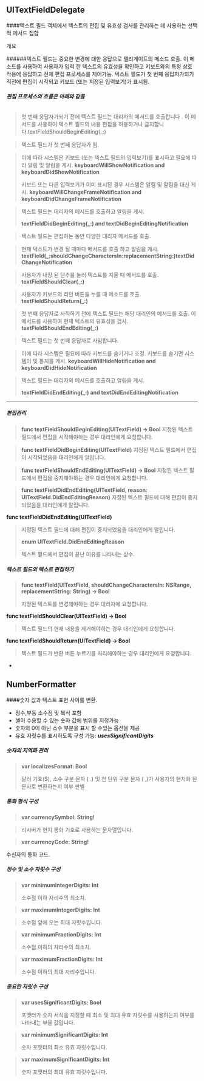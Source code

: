 UITextFieldDelegate
-
####텍스트 필드 객체에서 텍스트의 편집 및 유효성 검사를 관리하는 데 사용하는 선택적 메서드 집합

개요

######텍스트 필드는 중요한 변경에 대한 응답으로 델리게이트의 메소드 호출. 이 메소드를 사용하여 사용자가 입력 한 텍스트의 유효성을 확인하고 키보드와의 특정 상호 작용에 응답하고 전체 편집 프로세스를 제어가능. 텍스트 필드가 첫 번째 응답자가되기 직전에 편집이 시작되고 키보드 (또는 지정된 입력보기)가 표시됨. 

###### ***편집 프로세스의 흐름은 아래와 같음***

>첫 번째 응답자가되기 전에 텍스트 필드는 대리자의 메서드를 호출합니다 . 이 메서드를 사용하여 텍스트 필드의 내용 편집을 허용하거나 금지합니다.textFieldShouldBeginEditing(_:)

>텍스트 필드가 첫 번째 응답자가 됨.

>이에 따라 시스템은 키보드 (또는 텍스트 필드의 입력보기)를 표시하고 필요에 따라 알림 및 알림을 게시.
>**keyboardWillShowNotification and keyboardDidShowNotification**
> 
>키보드 또는 다른 입력보기가 이미 표시된 경우 시스템은 알림 및 알림을 대신 게시. 
>**keyboardWillChangeFrameNotification and keyboardDidChangeFrameNotification**

>텍스트 필드는 대리자의 메서드를 호출하고 알림을 게시.
>
>**textFieldDidBeginEditing(_:) and 
>textDidBeginEditingNotification**

>텍스트 필드는 편집하는 동안 다양한 대리자 메서드를 호출.

>현재 텍스트가 변경 될 때마다 메서드를 호출 하고 알림을 게시.
>**textField(_:shouldChangeCharactersIn:replacementString:)textDidChangeNotification**

>사용자가 내장 된 단추를 눌러 텍스트를 지울 때 메서드를 호출.
>**textFieldShouldClear(_:)**

>사용자가 키보드의 리턴 버튼을 누를 때 메소드를 호출.
>**textFieldShouldReturn(_:)**

>첫 번째 응답자로 사직하기 전에 텍스트 필드는 해당 대리인의 메서드를 호출. 이 메서드를 사용하여 현재 텍스트의 유효성을 검사.
>**textFieldShouldEndEditing(_:)**

>텍스트 필드는 첫 번째 응답자로 사임합니다.

>이에 따라 시스템은 필요에 따라 키보드를 숨기거나 조정. 키보드를 숨기면 시스템이 및 통지를 게시.
>**keyboardWillHideNotification and keyboardDidHideNotification**

>텍스트 필드는 대리자의 메서드를 호출하고 알림을 게시.
>
>**textFieldDidEndEditing(_:) and 
>textDidEndEditingNotification**

---
##### 편집관리
>**func textFieldShouldBeginEditing(UITextField) -> Bool**
>지정된 텍스트 필드에서 편집을 시작해야하는 경우 대리인에게 요청합니다.

>**func textFieldDidBeginEditing(UITextField)**
>지정된 텍스트 필드에서 편집이 시작되었음을 대리인에게 알립니다.

>**func textFieldShouldEndEditing(UITextField) -> Bool**
지정된 텍스트 필드에서 편집을 중지해야하는 경우 대리인에게 요청합니다.

>**func textFieldDidEndEditing(UITextField, reason: UITextField.DidEndEditingReason)**
>지정된 텍스트 필드에 대해 편집이 중지되었음을 대리인에게 알립니다.
>
**func textFieldDidEndEditing(UITextField)**

>지정된 텍스트 필드에 대해 편집이 중지되었음을 대리인에게 알립니다.
>
>**enum UITextField.DidEndEditingReason**
>
>텍스트 필드에서 편집이 끝난 이유를 나타내는 상수.

##### 텍스트 필드의 텍스트 편집하기

>**func textField(UITextField, shouldChangeCharactersIn: NSRange, replacementString: String) -> Bool**
>
>지정된 텍스트를 변경해야하는 경우 대리자에 요청합니다.
>
**func textFieldShouldClear(UITextField) -> Bool**
>
>텍스트 필드의 현재 내용을 제거해야하는 경우 대리인에게 요청합니다.
>
**func textFieldShouldReturn(UITextField) -> Bool**

>텍스트 필드가 반환 버튼 누르기를 처리해야하는 경우 대리인에게 요청합니다.
>

-

NumberFormatter 
-
####숫자 값과 텍스트 표현 사이를 변환.


 * 정수,부동 소수점 및 복식 포함
 * 셀이 수용할 수 있는 숫자 값에 범위를 지정가능 
 * 숫자의 0이 아닌 소수 부분을 표시 할 수있는 옵션을 제공
 * 유효 자릿수를 표시하도록 구성 가능: ***usesSignificantDigits***
 
##### 숫자의 지역화 관리
> **var localizesFormat: Bool**
> 
> 달러 기호($), 소수 구분 문자 ( .) 및 천 단위 구분 문자 ( ,)가 사용자의 현지화 된 문자로 변환하는지 여부 판별


##### 통화 형식 구성
>**var currencySymbol: String!**

>리시버가 현지 통화 기호로 사용하는 문자열입니다.

>**var currencyCode: String!**
>
수신자의 통화 코드.

##### 정수 및 소수 자릿수 구성

>**var minimumIntegerDigits: Int**
>
>소수점 이하 자리수의 최소치.

>**var maximumIntegerDigits: Int**

>소수점 앞에 오는 최대 자릿수입니다.

>**var minimumFractionDigits: Int**
>
>소수점 이하의 자리수의 최소치.

>**var maximumFractionDigits: Int**
>
>소수점 이하의 최대 자리수입니다.

##### 중요한 자릿수 구성

>**var usesSignificantDigits: Bool**
>
>포맷터가 숫자 서식을 지정할 때 최소 및 최대 유효 자릿수를 사용하는지 여부를 나타내는 부울 값입니다.

>**var minimumSignificantDigits: Int**
>
>숫자 포맷터의 최소 유효 자릿수입니다.

>**var maximumSignificantDigits: Int**
>
>숫자 포맷터의 최대 유효 자릿수입니다.




